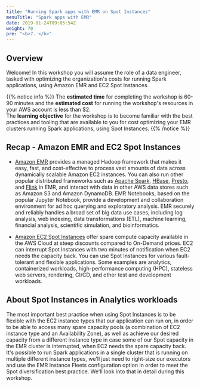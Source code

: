 ```yaml
---
title: "Running Spark apps with EMR on Spot Instances"
menuTitle: "Spark apps with EMR"
date: 2019-01-24T09:05:54Z
weight: 70
pre: "<b>7. </b>"
---
```


## Overview

Welcome! In this workshop you will assume the role of a data engineer, tasked with optimizing the organization's costs for running Spark applications, using Amazon EMR and EC2 Spot Instances.

{{% notice info %}} The **estimated time** for completing the workshop is 60-90 minutes and the **estimated cost** for running the workshop's resources in your AWS account is less than $2.\
The **learning objective** for the workshop is to become familiar with the best practices and tooling that are available to you for cost optimizing your EMR clusters running Spark applications, using Spot Instances. {{% /notice %}}

## Recap - Amazon EMR and EC2 Spot Instances

* [Amazon EMR](https://aws.amazon.com/emr/) provides a managed Hadoop framework that makes it easy, fast, and cost-effective to process vast amounts of data across dynamically scalable Amazon EC2 instances. You can also run other popular distributed frameworks such as [Apache Spark](https://aws.amazon.com/emr/details/spark/), [HBase](https://aws.amazon.com/emr/details/hbase/), [Presto](https://aws.amazon.com/emr/details/presto/), and [Flink](https://aws.amazon.com/blogs/big-data/use-apache-flink-on-amazon-emr/) in EMR, and interact with data in other AWS data stores such as Amazon S3 and Amazon DynamoDB. EMR Notebooks, based on the popular Jupyter Notebook, provide a development and collaboration environment for ad hoc querying and exploratory analysis.
  EMR securely and reliably handles a broad set of big data use cases, including log analysis, web indexing, data transformations (ETL), machine learning, financial analysis, scientific simulation, and bioinformatics.
    
* [Amazon EC2 Spot Instances](https://aws.amazon.com/ec2/spot/) offer spare compute capacity available in the AWS Cloud at steep discounts compared to On-Demand prices. EC2 can interrupt Spot Instances with two minutes of notification when EC2 needs the capacity back. You can use Spot Instances for various fault-tolerant and flexible applications. Some examples are analytics, containerized workloads, high-performance computing (HPC), stateless web servers, rendering, CI/CD, and other test and development workloads.

## About Spot Instances in Analytics workloads
The most important best practice when using Spot Instances is to be flexible with the EC2 instance types that our application can run on, in order to be able to access many spare capacity pools (a combination of EC2 instance type and an Availability Zone), as well as achieve our desired capacity from a different instance type in case some of our Spot capacity in the EMR cluster is interrupted, when EC2 needs the spare capacity back.  
It's possible to run Spark applications in a single cluster that is running on multiple different instance types, we'll just need to right-size our executors and use the EMR Instance Fleets configuration option in order to meet the Spot diversification best practice. We'll look into that in detail during this workshop.

